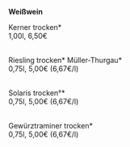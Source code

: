 **Weißwein**

Kerner trocken*\
1,00l, 6,50€\
<br>

Riesling trocken\* Müller-Thurgau\*\
0,75l, 5,00€ (6,67€/l)\
<br>

Solaris trocken°*\
0,75l, 5,00€ (6,67€/l)\
<br>

Gewürztraminer trocken*\
0,75l, 5,00€ (6,67€/l)
